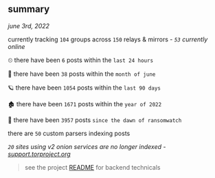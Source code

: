 
## summary
_june 3rd, 2022_

currently tracking `104` groups across `150` relays & mirrors - _`53` currently online_

⏲ there have been `6` posts within the `last 24 hours`

🦈 there have been `38` posts within the `month of june`

🪐 there have been `1054` posts within the `last 90 days`

🏚 there have been `1671` posts within the `year of 2022`

🦕 there have been `3957` posts `since the dawn of ransomwatch`

there are `50` custom parsers indexing posts

_`20` sites using v2 onion services are no longer indexed - [support.torproject.org](https://support.torproject.org/onionservices/v2-deprecation/)_

> see the project [README](https://github.com/joshhighet/ransomwatch#ransomwatch--) for backend technicals
